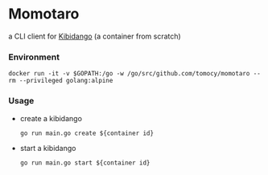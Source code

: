 # Momotaro

a CLI client for [Kibidango](https://github.com/tomocy/kibidango) (a container from scratch)

### Environment
```
docker run -it -v $GOPATH:/go -w /go/src/github.com/tomocy/momotaro --rm --privileged golang:alpine
```

### Usage
- create a kibidango
    ```
    go run main.go create ${container id}
    ```
- start a kibidango
    ```
    go run main.go start ${container id}
    ```